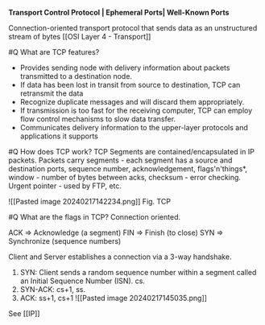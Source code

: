 **Transport Control Protocol | Ephemeral Ports| Well-Known Ports**

Connection-oriented transport protocol that sends data as an unstructured stream of bytes [[OSI Layer 4 - Transport]]

#Q What are TCP features?
- Provides sending node with delivery information about packets transmitted to a destination node. 
- If data has been lost in transit from source to destination, TCP can retransmit the data
- Recognize duplicate messages and will discard them appropriately. 
- If transmission is too fast for the receiving computer, TCP can employ flow control mechanisms to slow data transfer.
- Communicates delivery information to the upper-layer protocols and applications it supports


#Q How does TCP work?
TCP Segments are contained/encapsulated in IP packets. Packets carry segments - each segment has a source and destination ports, sequence number, acknowledgement, flags'n'things*, window - number of bytes between acks, checksum - error checking. Urgent pointer - used by FTP, etc.

![[Pasted image 20240217142234.png]]
Fig. TCP

#Q What are the flags in TCP?
Connection oriented.

ACK => Acknowledge (a segment)
FIN => Finish (to close)
SYN => Synchronize (sequence numbers)

Client and Server establishes a connection via a 3-way handshake.

1. SYN: Client sends a random sequence number within a segment called an Initial Sequence Number (ISN). cs.
2. SYN-ACK: cs+1, ss.
3. ACK: ss+1, cs+1
![[Pasted image 20240217145035.png]]

See [[IP]]